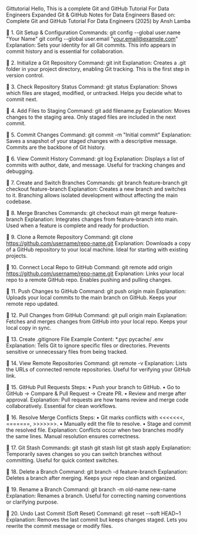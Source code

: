 Gittutorial
Hello, This is a complete Git and GitHub Tutorial For Data Engineers Expanded Git & GitHub Notes for Data Engineers Based on: Complete Git and GitHub Tutorial For Data Engineers (2025) by Ansh Lamba

🔹 1. Git Setup & Configuration Commands: git config --global user.name "Your Name" git config --global user.email "your.email@example.com" Explanation: Sets your identity for all Git commits. This info appears in commit history and is essential for collaboration.

🔹 2. Initialize a Git Repository Command: git init Explanation: Creates a .git folder in your project directory, enabling Git tracking. This is the first step in version control.

🔹 3. Check Repository Status Command: git status Explanation: Shows which files are staged, modified, or untracked. Helps you decide what to commit next.

🔹 4. Add Files to Staging Command: git add filename.py Explanation: Moves changes to the staging area. Only staged files are included in the next commit.

🔹 5. Commit Changes Command: git commit -m "Initial commit" Explanation: Saves a snapshot of your staged changes with a descriptive message. Commits are the backbone of Git history.

🔹 6. View Commit History Command: git log Explanation: Displays a list of commits with author, date, and message. Useful for tracking changes and debugging.

🔹 7. Create and Switch Branches Commands: git branch feature-branch git checkout feature-branch Explanation: Creates a new branch and switches to it. Branching allows isolated development without affecting the main codebase.

🔹 8. Merge Branches Commands: git checkout main git merge feature-branch Explanation: Integrates changes from feature-branch into main. Used when a feature is complete and ready for production.

🔹 9. Clone a Remote Repository Command: git clone https://github.com/username/repo-name.git Explanation: Downloads a copy of a GitHub repository to your local machine. Ideal for starting with existing projects.

🔹 10. Connect Local Repo to GitHub Command: git remote add origin https://github.com/username/repo-name.git Explanation: Links your local repo to a remote GitHub repo. Enables pushing and pulling changes.

🔹 11. Push Changes to GitHub Command: git push origin main Explanation: Uploads your local commits to the main branch on GitHub. Keeps your remote repo updated.

🔹 12. Pull Changes from GitHub Command: git pull origin main Explanation: Fetches and merges changes from GitHub into your local repo. Keeps your local copy in sync.

🔹 13. Create .gitignore File Example Content: *.pyc pycache/ .env Explanation: Tells Git to ignore specific files or directories. Prevents sensitive or unnecessary files from being tracked.

🔹 14. View Remote Repositories Command: git remote -v Explanation: Lists the URLs of connected remote repositories. Useful for verifying your GitHub link.

🔹 15. GitHub Pull Requests Steps: • Push your branch to GitHub. • Go to GitHub → Compare & Pull Request → Create PR. • Review and merge after approval. Explanation: Pull requests are how teams review and merge code collaboratively. Essential for clean workflows.

🔹 16. Resolve Merge Conflicts Steps: • Git marks conflicts with <<<<<<<, =======, >>>>>>>. • Manually edit the file to resolve. • Stage and commit the resolved file. Explanation: Conflicts occur when two branches modify the same lines. Manual resolution ensures correctness.

🔹 17. Git Stash Commands: git stash git stash list git stash apply Explanation: Temporarily saves changes so you can switch branches without committing. Useful for quick context switches.

🔹 18. Delete a Branch Command: git branch -d feature-branch Explanation: Deletes a branch after merging. Keeps your repo clean and organized.

🔹 19. Rename a Branch Command: git branch -m old-name new-name Explanation: Renames a branch. Useful for correcting naming conventions or clarifying purpose.

🔹 20. Undo Last Commit (Soft Reset) Command: git reset --soft HEAD~1 Explanation: Removes the last commit but keeps changes staged. Lets you rewrite the commit message or modify files.
